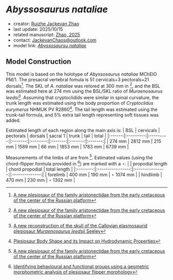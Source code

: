 # *Abyssosaurus nataliae*

- creator: [Ruizhe Jackevan Zhao](https://orcid.org/0009-0001-4869-3008) 
- last update: 2025/10/15
- related manuscript: [Zhao, 2025](https://doi.org/10.1101/2024.02.15.578844)
- contact: JackevanChaos@outlook.com
- model link: [*Abyssosaursu nataliae*](https://github.com/Pliosaurus-kevani/Mundus-Cyclus/blob/main/Plesiosauria/Abyssosaurus%20nataliae/Abyssosaurus%20nataliae.pdf)

## Model Construction
This model is based on the holotype of *Abyssosaurus nataliae* MChEIO PM/1. The presacral vertebral fomula is 51 cervicals+3 pectorals+21 dorsals[^1]. The SKL of *A. nataliae* was retored at 300 mm in [^1], and the BSL was estimated here at 274 mm using the BSL/SKL ratio of *Muraenosaurus leedsi*[^2]. Assuming that cryptoclidids were similar in spinal curvature, the trunk length was estimated using the body proportion of *Cryptoclidus eurymerus* NHMUK PV R2860[^3]. The tail length was estimated using the trunk-tail formula, and 5% extra tail length representing soft tissues was added.

Estimated length of each region along the main axis is:
| BSL    | cervicals | pectorals | dorsals | sacral 1 | trunk   | tail    | total   |
|:------:|:---------:|:---------:|:-------:|:--------:|:-------:|:-------:|:-------:|
| 274 mm | 2812 mm   | 215 mm    | 1589 mm | 66 mm    | 1853 mm | 1783 mm | 6739 mm |

Measurements of the limbs of are from [^1]. Estimated values (using the chord-flipper formula provided in [^4]) are marked with a $\star$:
|          | propodial length | chord propodial | total length   |
|:--------:|:----------------:|:---------------:|:--------------:|
| forelimb | 400 mm           | 190 mm          | $\star$ 1074 mm |
| hindlimb | 470 mm           | 230 mm          | $\star$ 1302 mm |





[^1]: [A new plesiosaur of the family aristonectidae from the early cretaceous of the center of the Russian platform](https://doi.org/10.1134/S0031030111060037)
[^2]: [A new reconstruction of the skull of the Callovian elasmosaurid plesiosaur *Muraenosaurus leedsii* Seeley](https://www.emgs.org.uk/uploads/1/4/9/1/149143154/mg14_4_1999_191_evans_new_reconstruction_of_skull_of_callovian_elasmosaurid_plesiosaur_2.pdf)
[^3]: [Plesiosaur Body Shape and its Impact on Hydrodynamic Properties](https://mds.marshall.edu/etd/274/)
[^4]:  [Identifying behavioural and functional groups using a geometric morphometric analysis of plesiosaur flipper morphology](https://research.manchester.ac.uk/en/studentTheses/identifying-behavioural-and-functional-groups-using-a-geometric-m)
